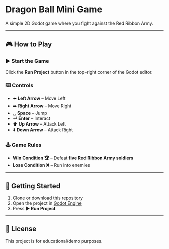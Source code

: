 # Dragon Ball Mini Game

A simple 2D Godot game where you fight against the Red Ribbon Army.

---

## 🎮 How to Play

### ▶️ Start the Game
Click the **Run Project** button in the top-right corner of the Godot editor.

### ⌨️ Controls
- ⬅️ **Left Arrow** – Move Left  
- ➡️ **Right Arrow** – Move Right  
- ␣ **Space** – Jump  
- ↵ **Enter** – Interact  
- ⬆️ **Up Arrow** – Attack Left  
- ⬇️ **Down Arrow** – Attack Right  

### 🕹️ Game Rules
- **Win Condition 🏆** – Defeat **five Red Ribbon Army soldiers**  
- **Lose Condition ❌** – Run into enemies  

---

## 🚀 Getting Started

1. Clone or download this repository  
2. Open the project in [Godot Engine](https://godotengine.org/)  
3. Press **▶️ Run Project**  

---

## 📜 License

This project is for educational/demo purposes.
